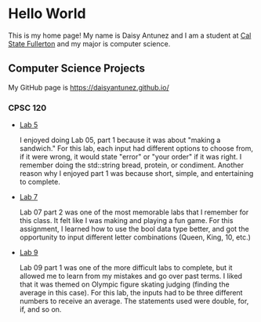 # Hello World
This is my home page! My name is Daisy Antunez and I am a student at [Cal State Fullerton](http://www.fullerton.edu/) and my major is computer science.

## Computer Science Projects

My GitHub page is https://daisyantunez.github.io/

### CPSC 120

* [Lab 5](https://github.com/cpsc-pilot-fall-2022/cpsc-120-lab-05-kenny-and-daisy.git)

    I enjoyed doing Lab 05, part 1 because it was about "making a sandwich." For this lab, each input had different options to choose from, if it were wrong, it would state "error" or "your order" if it was right. I remember doing the std::string bread, protein, or condiment. Another reason why I enjoyed part 1 was because short, simple, and entertaining to complete.

* [Lab 7](https://github.com/cpsc-pilot-fall-2022/cpsc-120-lab-07-kennydaisylab7.git)

    Lab 07 part 2 was one of the most memorable labs that I remember for this class. It felt like I was making and playing a fun game. For this assignment, I learned how to use the bool data type better, and got the opportunity to input different letter combinations (Queen, King, 10, etc.)

* [Lab 9](https://github.com/cpsc-pilot-fall-2022/cpsc-120-lab-09-maximiliano-armenta-daisy-antunez.git)

    Lab 09 part 1 was one of the more difficult labs to complete, but it allowed me to learn from my mistakes and go over past terms. I liked that it was themed on Olympic figure skating judging (finding the average in this case). For this lab, the inputs had to be three different numbers to receive an average. The statements used were double, for, if, and so on.
